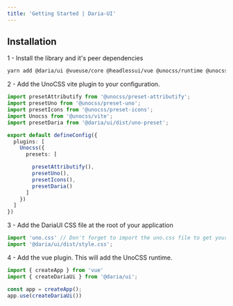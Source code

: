 ```yaml
---
title: 'Getting Started | Daria-UI'
---
```

## Installation

1 - Install the library and it's peer dependencies

```bash
yarn add @daria/ui @vueuse/core @headlessui/vue @unocss/runtime @unocss/preset-attributify @unocss/preset-uno
```

2 - Add the UnoCSS vite plugin to your configuration.

```ts
import presetAttributify from '@unocss/preset-attributify'; 
import presetUno from '@unocss/preset-uno';
import presetIcons from '@unocss/preset-icons';
import Unocss from '@unocss/vite';
import presetDaria from '@daria/ui/dist/uno-preset';

export default defineConfig({
  plugins: [
    Unocss({
      presets: [

        presetAttributify(),
        presetUno(),
        presetIcons(),
        presetDaria()
      ]
    })
  ]
})
```

3 -  Add the DariaUI CSS file at the root of your application

```ts
import 'uno.css' // Don't forget to import the uno.css file to get your own uno-generated CSS ! 
import '@daria/ui/dist/style.css';
```

4 - Add the vue plugin. This will add the UnoCSS runtime.

```ts
import { createApp } from 'vue'
import { createDariaUi } from '@daria/ui'; 

const app = createApp();
app.use(createDariaUi())
```
